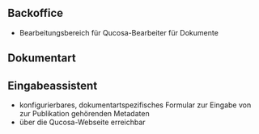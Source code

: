 ## Backoffice

- Bearbeitungsbereich für Qucosa-Bearbeiter für Dokumente

## Dokumentart

## Eingabeassistent
- konfigurierbares, dokumentartspezifisches Formular zur Eingabe von zur Publikation gehörenden Metadaten
- über die Qucosa-Webseite erreichbar